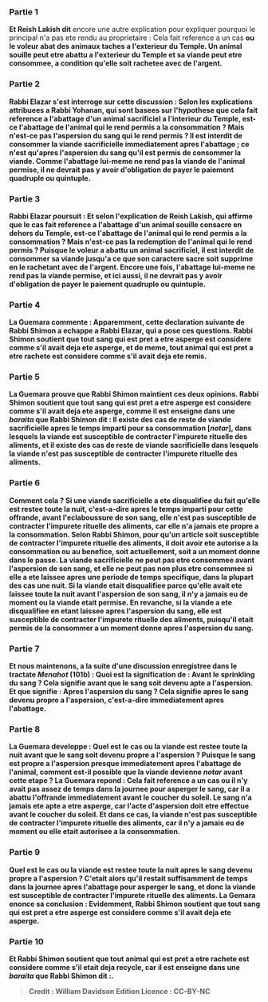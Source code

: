 
### Partie 1
<b>Et Reish Lakish dit</b> encore une autre explication pour expliquer pourquoi le principal n'a pas ete rendu au proprietaire : Cela fait reference a un cas <b>ou le voleur <b>abat des animaux taches</b> <b>a l'exterieur</b> du Temple. Un animal souille peut etre abattu a l'exterieur du Temple et sa viande peut etre consommee, a condition qu'elle soit rachetee avec de l'argent.

### Partie 2
<b>Rabbi Elazar s'est interroge sur cette</b> discussion : <b>Selon</b> les explications attribuees a <b>Rabbi Yohanan,</b> qui sont basees sur l'hypothese que cela fait reference a l'abattage d'un animal sacrificiel a l'interieur du Temple, est-ce l'<b>abattage</b> de l'animal qui le <b>rend</b> <b>permis</b> a la consommation ? <b>Mais n'est-ce pas</b> l'<b>aspersion</b> du sang qui le <b>rend</b> <b>permis ? </b> Il est interdit de consommer la viande sacrificielle immediatement apres l'abattage ; ce n'est qu'apres l'aspersion du sang qu'il est permis de consommer la viande. Comme l'abattage lui-meme ne rend pas la viande de l'animal permise, il ne devrait pas y avoir d'obligation de payer le paiement quadruple ou quintuple.

### Partie 3
Rabbi Elazar poursuit : Et <b>selon</b> l'explication de <b>Reish Lakish,</b> qui affirme que le cas fait reference a l'abattage d'un animal souille consacre en dehors du Temple, est-ce l'<b>abattage</b> de l'animal qui le <b>rend</b> <b>permis</b> a la consommation ? <b>Mais n'est-ce pas</b> la <b>redemption</b> de l'animal qui le <b>rend</b> <b>permis ?</b> Puisque le voleur a abattu un animal sacrificiel, il est interdit de consommer sa viande jusqu'a ce que son caractere sacre soit supprime en le rachetant avec de l'argent. Encore une fois, l'abattage lui-meme ne rend pas la viande permise, et ici aussi, il ne devrait pas y avoir d'obligation de payer le paiement quadruple ou quintuple.

### Partie 4
La Guemara commente : Apparemment, <b>cette</b> declaration suivante <b>de Rabbi Shimon a echappe</b> a Rabbi Elazar, qui a pose ces questions. Rabbi Shimon soutient que <b>tout</b> sang <b>qui est pret a etre asperge est considere</b> comme s'il avait deja ete <b>asperge, et</b> de meme, <b>tout</b> animal <b>qui est pret a etre rachete est considere</b> comme s'il avait deja ete <b>remis.</b>

### Partie 5
La Guemara prouve que Rabbi Shimon maintient ces deux opinions. Rabbi Shimon soutient que <b>tout</b> sang <b>qui est pret a etre asperge est considere</b> comme s'il avait deja ete <b>asperge, comme il est enseigne</b> dans une <i>baraita</i> que <b>Rabbi Shimon dit : Il existe</b> des cas de <b>reste</b> de viande sacrificielle <b>apres le temps imparti pour sa consommation [<i>notar</i>],</b> dans lesquels <b>la viande est susceptible de <b>contracter l'impurete rituelle des aliments, et il existe</b> des cas de <b>reste</b> de viande sacrificielle dans lesquels la viande <b>n'est pas</b> susceptible de <b>contracter l'impurete rituelle des aliments.</b>

### Partie 6
<b>Comment cela ? </b> Si une viande sacrificielle a ete disqualifiee du fait qu'elle est <b>restee toute la nuit,</b> c'est-a-dire apres le temps imparti pour cette offrande, <b>avant</b> l'<b>eclaboussure</b> de son sang, elle <b>n'est pas</b> susceptible de <b>contracter l'impurete rituelle des aliments,</b> car elle n'a jamais ete propre a la consommation. Selon Rabbi Shimon, pour qu'un article soit susceptible de contracter l'impurete rituelle des aliments, il doit avoir ete autorise a la consommation ou au benefice, soit actuellement, soit a un moment donne dans le passe. La viande sacrificielle ne peut pas etre consommee avant l'aspersion de son sang, et elle ne peut pas non plus etre consommee si elle a ete laissee apres une periode de temps specifique, dans la plupart des cas une nuit. Si la viande etait disqualifiee parce qu'elle avait ete laissee toute la nuit avant l'aspersion de son sang, il n'y a jamais eu de moment ou la viande etait permise. En revanche, si la viande a ete disqualifiee en etant laissee <b>apres</b> l'aspersion du sang, elle <b>est</b> susceptible de <b>contracter l'impurete rituelle des aliments,</b> puisqu'il etait permis de la consommer a un moment donne apres l'aspersion du sang.

### Partie 7
<b>Et nous maintenons,</b> a la suite d'une discussion enregistree dans le tractate <i>Menahot</i> (101b) : <b>Quoi</b> est la signification de : <b>Avant</b> le <b>sprinkling</b> du sang ? Cela signifie <b>avant</b> que le sang <b>soit devenu apte a l'aspersion.</b> Et que signifie : <b>Apres</b> l'<b>aspersion</b> du sang ? Cela signifie <b>apres</b> le sang <b>devenu propre a l'aspersion,</b> c'est-a-dire immediatement apres l'abattage.

### Partie 8
La Guemara developpe : <b>Quel est</b> le cas ou la viande <b>est restee toute la nuit avant</b> que le sang <b>soit devenu propre a l'aspersion ?</b> Puisque le sang est propre a l'aspersion presque immediatement apres l'abattage de l'animal, comment est-il possible que la viande devienne <i>notar</i> avant cette etape ? La Guemara repond : Cela fait reference a un cas <b>ou il n'y avait pas assez de temps dans la journee pour asperger</b> le sang, <b>car il a abattu</b> l'offrande <b>immediatement avant le coucher du soleil.</b> Le sang n'a jamais ete apte a etre asperge, car l'acte d'aspersion doit etre effectue avant le coucher du soleil. <b>Et</b> dans ce cas, la viande n'est <b>pas</b> susceptible de <b>contracter l'impurete rituelle des aliments,</b> car il n'y a jamais eu de moment ou elle etait autorisee a la consommation.

### Partie 9
Quel est le cas ou la viande <b>est restee toute la nuit apres</b> le sang <b>devenu propre a l'aspersion ?</b> C'etait <b>alors qu'il restait</b> suffisamment de <b>temps</b> dans la journee</b> apres l'abattage <b>pour asperger</b> le sang, et donc la viande <b>est</b> susceptible de <b>contracter l'impurete rituelle des aliments.</b> La Gemara enonce sa conclusion : <b>Evidemment,</b> Rabbi Shimon soutient que <b>tout</b> sang <b>qui est pret a etre asperge est considere</b> comme s'il avait deja ete <b>asperge.</b>

### Partie 10
<b>Et</b> Rabbi Shimon soutient que <b>tout</b> animal <b>qui est pret a etre rachete est considere</b> comme s'il etait deja <b>recycle, car il est enseigne</b> dans une <i>baraita</i> que <b>Rabbi Shimon dit :</b>.

>Credit : William Davidson Edition
>Licence : CC-BY-NC